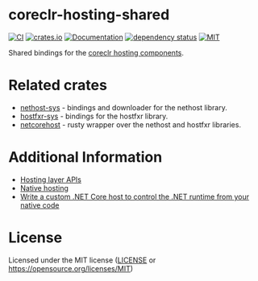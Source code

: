 # coreclr-hosting-shared

[![CI](https://github.com/OpenByteDev/coreclr-hosting-shared/actions/workflows/ci.yml/badge.svg)](https://github.com/OpenByteDev/coreclr-hosting-shared/actions/workflows/ci.yml)
[![crates.io](https://img.shields.io/crates/v/coreclr-hosting-shared.svg)](https://crates.io/crates/coreclr-hosting-shared)
[![Documentation](https://docs.rs/coreclr-hosting-shared/badge.svg)](https://docs.rs/coreclr-hosting-shared)
[![dependency status](https://deps.rs/repo/github/openbytedev/coreclr-hosting-shared/status.svg)](https://deps.rs/repo/github/openbytedev/coreclr-hosting-shared)
[![MIT](https://img.shields.io/crates/l/coreclr-hosting-shared.svg)](https://github.com/OpenByteDev/coreclr-hosting-shared/blob/master/LICENSE)

<!-- cargo-sync-readme start -->

Shared bindings for the [coreclr hosting components](https://github.com/dotnet/runtime/blob/main/docs/design/features/native-hosting.md).

# Related crates
- [nethost-sys](https://crates.io/crates/nethost-sys) - bindings and downloader for the nethost library.
- [hostfxr-sys](https://crates.io/crates/hostfxr-sys) - bindings for the hostfxr library.
- [netcorehost](https://crates.io/crates/netcorehost) - rusty wrapper over the nethost and hostfxr libraries.

# Additional Information
- [Hosting layer APIs](https://github.com/dotnet/core-setup/blob/master/Documentation/design-docs/hosting-layer-apis.md)
- [Native hosting](https://github.com/dotnet/core-setup/blob/master/Documentation/design-docs/native-hosting.md#runtime-properties)
- [Write a custom .NET Core host to control the .NET runtime from your native code](https://docs.microsoft.com/en-us/dotnet/core/tutorials/netcore-hosting)

# License
Licensed under the MIT license ([LICENSE](https://github.com/OpenByteDev/netcorehost/blob/master/LICENSE) or <https://opensource.org/licenses/MIT>)

<!-- cargo-sync-readme end -->
